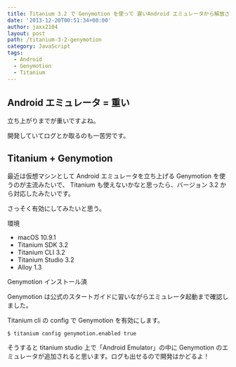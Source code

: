 ```yaml
---
title: Titanium 3.2 で Genymotion を使って 遅いAndroid エミュレータから解放される
date: '2013-12-20T00:51:34+00:00'
author: jaxx2104
layout: post
path: /titanium-3-2-genymotion
category: JavaScript
tags:
  - Android
  - Genymotion
  - Titanium
---
```


## Android エミュレータ = 重い

立ち上がりまでが重いですよね。

開発していてログとか取るのも一苦労です。

## Titanium + Genymotion

最近は仮想マシンとして Android エミュレータを立ち上げる Genymotion を使うのが主流みたいで、
Titanium も使えないかなと思ったら、バージョン 3.2 から対応したみたいです。

さっそく有効にしてみたいと思う。

<!--more-->

環境

- macOS 10.9.1
- Titanium SDK 3.2
- Titanium CLI 3.2
- Titanium Studio 3.2
- Alloy 1.3

Genymotion インストール済

Genymotion は公式のスタートガイドに習いながらエミュレータ起動まで確認しました。

Titanium cli の config で Genymotion を有効にします。

```
$ titanium config genymotion.enabled true
```

そうすると titanium studio 上で「Android Emulator」の中に Genymotion のエミュレータが追加されると思います。ログも出せるので開発はかどるよ！
